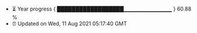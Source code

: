 - ⏳ Year progress { ██████████████████▁▁▁▁▁▁▁▁▁▁▁▁ } 60.88 %
- ⏰ Updated on Wed, 11 Aug 2021 05:17:40 GMT

